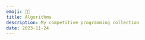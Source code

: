 ```yaml
---
emoji: 🏃🏻
title: Algorithms
description: My competitive programming collection
date: 2023-11-24
---
```


